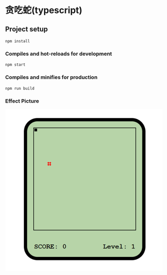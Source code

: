 # 贪吃蛇(typescript)

## Project setup
```
npm install
```

### Compiles and hot-reloads for development
```
npm start
```

### Compiles and minifies for production
```
npm run build
```

### Effect Picture
![effect](https://github.com/bertilchan/typescript_snake/blob/master/src/img/effect.png)

